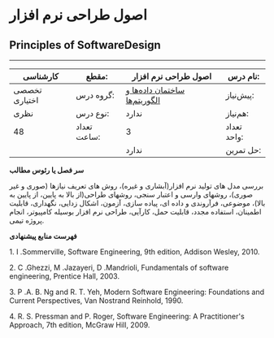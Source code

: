 # اصول طراحی نرم افزار
## Principles of SoftwareDesign
_______________________________________________________________________________
| کارشناسی      | مقطع:       | اصول طراحی نرم افزار                                                            | نام درس:    |
| ------------- | ----------- | ------------------------------------------------------------------------------- | ----------- |
| تخصصی اختیاری | گروه درس:   | [ساختمان داده‌ها و الگوریتم‌ها](../mandatory/Data-Structures-and-Algorithms.md) | پیش‌نیاز:   |
| نظری          | نوع درس:    | ندارد                                                                           | هم‌نیاز:    |
| 48            | تعداد ساعت: | 3                                                                               | تعداد واحد: |
|               |             |  ندارد                                                                          | حل تمرین:   |

**سر فصل یا رئوس مطالب**

بررسی مدل های تولید نرم افزار(آبشاری و غیره)، روش های تعریف نیازها (صوری و غیر صوری)، روشهای وارسی و اعتبار سنجی، روشهای طراحی(از بالا به پایین، از پایین به بالا)، موضوعی، فرآروندی و داده ای، پیاده سازی، آزمون، اشکال زدایی، نگهداری، قابلیت اطمینان، استفاده مجدد، قابلیت حمل، کارآیی، طراحی نرم افزار بوسیله کامپیوتر، انجام پروژه تیمی.

**فهرست منابع پیشنهادی**

1\. I .Sommerville, Software Engineering, 9th edition, Addison Wesley, 2010.

2\. C .Ghezzi, M .Jazayeri, D .Mandrioli, Fundamentals of software engineering, Prentice Hall, 2003.

3\. P .A. B. Ng and R. T. Yeh, Modern Software Engineering: Foundations and Current Perspectives, Van Nostrand Reinhold, 1990.

4\. R. S. Pressman and P. Roger, Software Engineering: A Practitioner's Approach, 7th edition, McGraw Hill, 2009.
